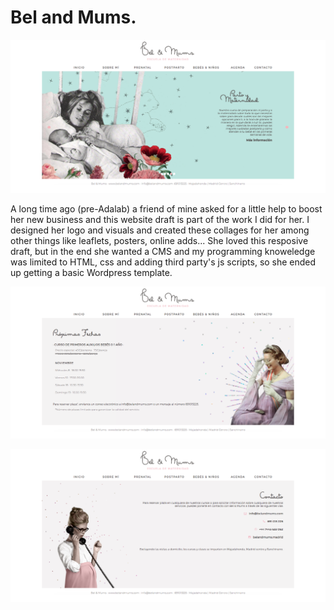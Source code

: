 # Bel and Mums.

![BAM-home](BAM-home.png)

A long time ago (pre-Adalab) a friend of mine asked for a little help to boost her new business and this website draft is part of the work I did for her. I designed her logo and visuals and created these collages for her among other things like leaflets, posters, online adds...
She loved this resposive draft, but in the end she wanted a CMS and my programming knoweledge was limited to HTML, css and adding third party's js scripts, so she ended up getting a basic Wordpress template.

![BAM-agenda](BAM-agenda.png)

![BAM-contact](BAM-contact.png)
